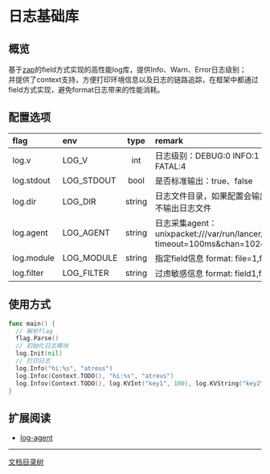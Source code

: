 # 日志基础库

## 概览
基于[zap](https://github.com/uber-go/zap)的field方式实现的高性能log库，提供Info、Warn、Error日志级别；  
并提供了context支持，方便打印环境信息以及日志的链路追踪，在框架中都通过field方式实现，避免format日志带来的性能消耗。

## 配置选项

| flag   | env   |      type      |  remark |
|:----------|:----------|:-------------:|:------|
| log.v | LOG_V |  int | 日志级别：DEBUG:0 INFO:1 WARN:2 ERROR:3 FATAL:4 |
| log.stdout | LOG_STDOUT | bool | 是否标准输出：true、false|
| log.dir | LOG_DIR | string | 日志文件目录，如果配置会输出日志到文件，否则不输出日志文件 |
| log.agent | LOG_AGENT | string | 日志采集agent：unixpacket:///var/run/lancer/collector_tcp.sock?timeout=100ms&chan=1024 |
| log.module | LOG_MODULE | string | 指定field信息 format: file=1,file2=2. |
| log.filter | LOG_FILTER | string | 过虑敏感信息 format: field1,field2. |

## 使用方式
```go
func main() {
  // 解析flag
  flag.Parse()
  // 初始化日志模块
  log.Init(nil)
  // 打印日志
  log.Info("hi:%s", "atreus")
  log.Infoc(Context.TODO(), "hi:%s", "atreus")
  log.Infov(Context.TODO(), log.KVInt("key1", 100), log.KVString("key2", "test value")
}
```

## 扩展阅读
* [log-agent](log-agent.md)

-------------

[文档目录树](summary.md)
